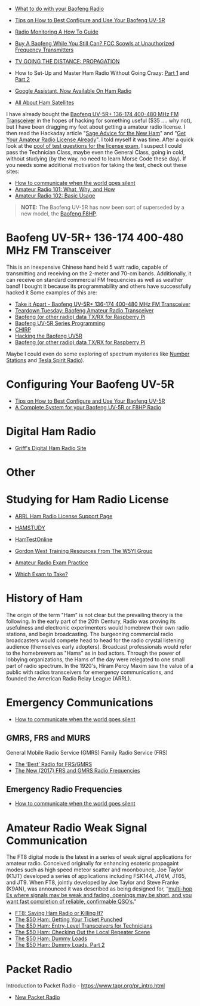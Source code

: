 
* [What to do with your Baofeng Radio](http://www.avgguytech.com/what-to-do-with-your-baofeng-radio/)
* [Tips on How to Best Configure and Use Your Baofeng UV-5R](http://codegreenprep.com/2013/04/tips-on-how-to-best-configure-and-use-your-baofeng-uv-5r/)
* [Radio Monitoring A How To Guide](http://www.naswa.net/journal/areybook)
* [Buy A Baofeng While You Still Can? FCC Scowls at Unauthorized Frequency Transmitters](https://hackaday.com/2018/09/25/buy-a-baofeng-while-you-still-can-fcc-scowls-at-unauthorized-frequency-transmitters/)

* [TV GOING THE DISTANCE: PROPAGATION](http://hackaday.com/2015/11/18/tv-going-the-distance-propagation/)
* How to Set-Up and Master Ham Radio Without Going Crazy:
[Part 1](https://www.backdoorsurvival.com/how-to-set-up-a-ham-radio/)
and [Part 2](https://www.bridgecomsystems.com/blogs/bridgecom-tx-rx-blog/98261575-how-to-set-up-and-master-ham-radio-without-going-crazy-part-2)

* [Google Assistant, Now Available On Ham Radio](https://hackaday.com/2019/01/05/google-assistant-now-available-on-ham-radio/)
* [All About Ham Satellites](https://hackaday.com/2019/01/07/all-about-ham-satellites/)


I have already bought the
[Baofeng UV-5R+ 136-174 400-480 MHz FM Transceiver][05]
in the hopes of hacking for something useful ($35 .... why not),
but I have been dragging my feet about getting a amateur radio license.
I then read the Hackaday article "[Sage Advice for the New Ham][03]"
and "[Get Your Amateur Radio License Already][04]".
I told myself it was time.
After a quick look at the [pool of test questions for the license exam][02],
I suspect I could pass the Technician Class, maybe even the General Class,
going in cold, without studying
(by the way, no need to learn Morse Code these day).
If you needs some additional motivation for taking the test, check out these sites:

* [How to communicate when the world goes silent](http://graywolfsurvival.com/2716/ham-radio-best-shtfdisaster-communication/)
* [Amateur Radio 101: What, Why, and How](http://k0mcg.net/2016/02/amateur-radio-101-what-why-and-how/)
* [Amateur Radio 102: Basic Usage](http://k0mcg.net/2016/02/amateur-radio-102-basic-usage/)

>**NOTE:** The Baofeng UV-5R has now been sort of superseded by a new model,
>the [Baofeng F8HP][07].

# Baofeng UV-5R+ 136-174 400-480 MHz FM Transceiver
This is an inexpensive Chinese hand held 5 watt radio,
capable of transmitting and receiving on the 2-meter and 70-cm bands.
Additionally, it can receive on standard commercial FM frequencies as well as weather band!
I bought it because its programmability and others have successfully hacked it
Some examples of this are:

* [Take it Apart - Baofeng UV-5R+ 136-174 400-480 MHz FM Transceiver](https://www.takeitapart.com/guide/9)
* [Teardown Tuesday: Baofeng Amateur Radio Transceiver](https://www.allaboutcircuits.com/news/teardown-tuesday-baofeng-amateur-radio-transceiver/?utm_source=All+About+Circuits+Members&utm_campaign=3488ffa7b4-EMAIL_CAMPAIGN_2017_03_09&utm_medium=email&utm_term=0_2565529c4b-3488ffa7b4-270523833/)
* [Baofeng (or other radio) data TX/RX for Raspberry Pi](http://flows.nodered.org/flow/d802e43ab306b4b9f2ba)
* [Baofeng UV-5R Series Programming](http://www.miklor.com/uv5r/)
* [CHIRP](http://chirp.danplanet.com/projects/chirp/wiki/Home)
* [Hacking the Baofeng UV5R](http://elazary.com/index.php?option=com_content&view=article&id=49%3Ahacking-the-baofeng-uv5r&catid=14%3Abaofeng-uv5r&Itemid=17&showall=1)
* [Baofeng (or other radio) data TX/RX for Raspberry Pi](http://flows.nodered.org/flow/d802e43ab306b4b9f2ba)

Maybe I could even do some exploring of spectrum mysteries like
[Number Stations][01] and [Tesla Spirit Radio][06]).

# Configuring Your Baofeng UV-5R
* [Tips on How to Best Configure and Use Your Baofeng UV-5R](https://codegreenprep.com/2013/04/tips-on-how-to-best-configure-and-use-your-baofeng-uv-5r/)
* [A Complete System for your Baofeng UV-5R or F8HP Radio](https://codegreenprep.com/2013/04/a-complete-system-for-your-baofeng-uv-5r-radio/)

# Digital Ham Radio
* [Griff's Digital Ham Radio Site](http://w5vwp.com/index.shtml)

# Other

# Studying for Ham Radio License
* [ARRL Ham Radio License Support Page](http://www.arrl.org/ham-radio-license-manual)
* [HAMSTUDY](https://hamstudy.org/)
* [HamTestOnline](https://www.hamradiolicenseexam.com/)
* [Gordon West Training Resources From The W5YI Group](http://www.gordonwestradioschool.com/main/page_w5yi_training_resources.html)
* [Amateur Radio Exam Practice](http://aa9pw.com/radio/)

* [Which Exam to Take?](https://www.hamradiolicenseexam.com/which-exam.htm)

# History of Ham
The origin of the term "Ham" is not clear but the prevailing theory is the following.
In the early part of the 20th Century,
Radio was proving its usefulness and electronic experimenters would homebrew their own radio stations,
and begin broadcasting.
The burgeoning commercial radio broadcasters would compete head to head
for the radio crystal listening audience (themselves early adopters).
Broadcast professionals would refer to the homebrewers as "Hams"
as in bad actors.
Through the power of lobbying organizations,
the Hams of the day were relegated to one small part of radio spectrum.
In the 1920's, Hiram Percy Maxim saw the value of a public with radios transceivers for emergency communications,
and founded the American Radio Relay League (ARRL).

# Emergency Communications
* [How to communicate when the world goes silent](https://graywolfsurvival.com/2716/ham-radio-best-shtfdisaster-communication/)

## GMRS, FRS and MURS
General Mobile Radio Service (GMRS)
Family Radio Service (FRS)

* [The ‘Best’ Radio for FRS/GMRS](https://codegreenprep.com/2013/04/the-best-radio-for-frsgmrs/)
* [The New (2017) FRS and GMRS Radio Frequencies](https://codegreenprep.com/category/social/comms/)

## Emergency Radio Frequencies
* [How to communicate when the world goes silent](https://graywolfsurvival.com/2716/ham-radio-best-shtfdisaster-communication/)

# Amateur Radio Weak Signal Communication
The FT8 digital mode is the latest in a series of weak signal applications for amateur radio.
Conceived originally for enhancing esoteric propagaint modes such as high speed meteor scatter and moonbounce,
Joe Taylor (K1JT) developed a series of applications including FSK144, JT6M, JT65, and JT9.
When FT8, jointly developed by Joe Taylor and Steve Franke (K9AN),
was announced it was described as being designed for,
“[multi-hop Es where signals may be weak and fading, openings may be short, and you want fast completion of reliable, confirmable QSO’s.][08]”

* [FT8: Saving Ham Radio or Killing It?](https://hackaday.com/2018/11/02/ft8-saving-ham-radio-or-killing-it/)
* [The $50 Ham: Getting Your Ticket Punched](https://hackaday.com/2019/03/08/the-50-ham-getting-your-ticket-punched/)
* [The $50 Ham: Entry-Level Transceivers for Technicians](https://hackaday.com/2019/03/15/the-50-ham-entry-level-transceivers-for-technicians/)
* [The $50 Ham: Checking Out the Local Repeater Scene](https://hackaday.com/2019/04/11/the-50-ham-checking-out-the-local-repeater-scene/)
* [The $50 Ham: Dummy Loads](https://hackaday.com/2019/04/25/the-50-ham-dummy-loads/)
* [The $50 Ham: Dummy Loads, Part 2](https://hackaday.com/2019/05/17/the-50-ham-dummy-loads-part-2/)

# Packet Radio
Introduction to Packet Radio - https://www.tapr.org/pr_intro.html

* [New Packet Radio](https://hackaday.com/2019/03/30/bidirectional-ip-with-new-packet-radio/)



[01]:http://www.bbc.com/news/magazine-24910397
[02]:http://www.arrl.org/question-pools
[03]:http://hackaday.com/2016/03/05/sage-advice-for-the-new-ham/
[04]:http://hackaday.com/2016/01/05/get-your-amateur-radio-license-already/
[05]:http://baofengradio.us/baofeng-uv5rax-black.html
[06]:http://www.instructables.com/id/Spooky-Tesla-Spirit-Radio/?ALLSTEPS
[07]:https://codegreenprep.com/2015/02/new-baofeng-bf-f8hp-worthy-successor-uv-5r/
[08]:https://en.wikipedia.org/wiki/WSJT_(amateur_radio_software)
[09]:
[10]:
[11]:
[12]:
[13]:
[14]:
[15]:
[16]:
[17]:
[18]:
[19]:
[20]:
